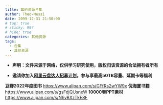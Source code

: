 ```yaml
---
title: 其他资源合集
author: Theo-Messi
date: 2099-12-31 21:50:00
# top: true
# sticky: 997
# hide: true
categories: 其他资源
tags:
  - 合集
  - 其他资源
---
```


- **声明：文件来源于网络，仅供学习研究使用，版权归该资源的合法拥有者所有**

- **邀请你加入[阿里云盘达人招募计划](https://pages.aliyundrive.com/mobile-page/web/signup.html?code=a98d13a)，参与享最高50TB容量、延期卡等福利**

**豆瓣2022年度图书** https://www.alipan.com/s/GFfRs2wYW9x
**倪海厦书籍** https://www.alipan.com/s/gsFdjQUsneW
**10000套PPT素材** https://www.alipan.com/s/NhvBXzTkE8F
